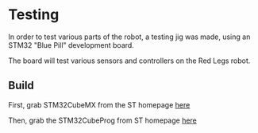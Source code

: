 # Testing

In order to test various parts of the robot, a testing jig was made, using an STM32 "Blue Pill" development board. 

The board will test various sensors and controllers on the Red Legs robot.

## Build

First, grab STM32CubeMX from the ST homepage [here](https://my.st.com/content/my_st_com/en/products/development-tools/software-development-tools/stm32-software-development-tools/stm32-configurators-and-code-generators/stm32cubemx.html#get-software)

Then, grab the STM32CubeProg from ST homepage [here](https://my.st.com/content/my_st_com/en/products/development-tools/software-development-tools/stm32-software-development-tools/stm32-programmers/stm32cubeprog.html#get-software)

